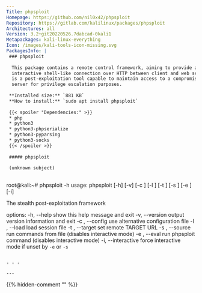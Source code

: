 ```yaml
---
Title: phpsploit
Homepage: https://github.com/nil0x42/phpsploit
Repository: https://gitlab.com/kalilinux/packages/phpsploit
Architectures: all
Version: 3.2+git20220526.7dabcad-0kali1
Metapackages: kali-linux-everything 
Icon: /images/kali-tools-icon-missing.svg
PackagesInfo: |
 ### phpsploit
 
  This package contains a remote control framework, aiming to provide a stealth
  interactive shell-like connection over HTTP between client and web server. It
  is a post-exploitation tool capable to maintain access to a compromised web
  server for privilege escalation purposes.
 
 **Installed size:** `881 KB`  
 **How to install:** `sudo apt install phpsploit`  
 
 {{< spoiler "Dependencies:" >}}
 * php
 * python3
 * python3-phpserialize
 * python3-pyparsing
 * python3-socks
 {{< /spoiler >}}
 
 ##### phpsploit
 
 (unknown subject)
 
 ```
 root@kali:~# phpsploit -h
 usage: phpsploit [-h] [-v] [-c <FILE>] [-l <SESSION>] [-t <URL>] [-s <FILE>]
                  [-e <CMD>] [-i]
 
 The stealth post-exploitation framework
 
 options:
   -h, --help                      show this help message and exit
   -v, --version                   output version information and exit
   -c <FILE>, --config <FILE>      use alternative configuration file
   -l <SESSION>, --load <SESSION>  load session file
   -t <URL>, --target <URL>        set remote TARGET URL
   -s <FILE>, --source <FILE>      run commands from file (disables interactive
                                   mode)
   -e <CMD>, --eval <CMD>          run phpsploit command (disables interactive
                                   mode)
   -i, --interactive               force interactive mode if unset by `-e` or
                                   `-s`
 ```
 
 - - -
 
---
```

{{% hidden-comment "<!--Do not edit anything above this line-->" %}}

